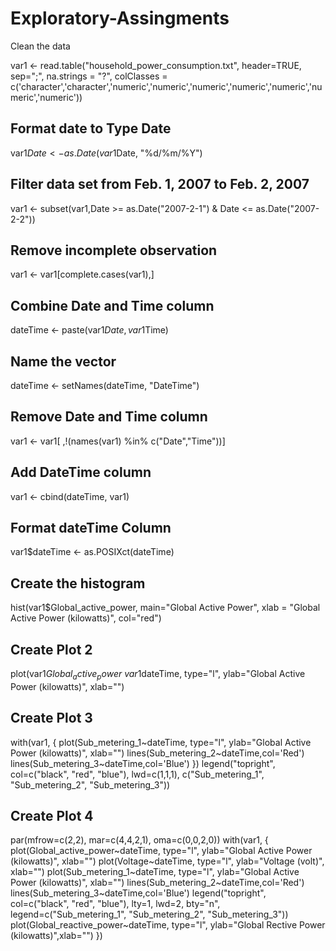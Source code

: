 # Exploratory-Assingments

Clean the data

var1 <- read.table("household_power_consumption.txt", header=TRUE, sep=";", na.strings = "?", colClasses = c('character','character','numeric','numeric','numeric','numeric','numeric','numeric','numeric'))

## Format date to Type Date
var1$Date <- as.Date(var1$Date, "%d/%m/%Y")
  
## Filter data set from Feb. 1, 2007 to Feb. 2, 2007
var1 <- subset(var1,Date >= as.Date("2007-2-1") & Date <= as.Date("2007-2-2"))
  
## Remove incomplete observation
var1 <- var1[complete.cases(var1),]

## Combine Date and Time column
dateTime <- paste(var1$Date, var1$Time)
  
## Name the vector
dateTime <- setNames(dateTime, "DateTime")
  
## Remove Date and Time column
var1 <- var1[ ,!(names(var1) %in% c("Date","Time"))]
  
## Add DateTime column
var1 <- cbind(dateTime, var1)
  
## Format dateTime Column
var1$dateTime <- as.POSIXct(dateTime)


 ## Create the histogram
  hist(var1$Global_active_power, main="Global Active Power", xlab = "Global Active Power (kilowatts)", col="red")
  
 ## Create Plot 2
  plot(var1$Global_active_power~var1$dateTime, type="l", ylab="Global Active Power (kilowatts)", xlab="")
  
  ## Create Plot 3
  with(var1, {
    plot(Sub_metering_1~dateTime, type="l",
         ylab="Global Active Power (kilowatts)", xlab="")
    lines(Sub_metering_2~dateTime,col='Red')
    lines(Sub_metering_3~dateTime,col='Blue')
  })
  legend("topright", col=c("black", "red", "blue"), lwd=c(1,1,1), 
         c("Sub_metering_1", "Sub_metering_2", "Sub_metering_3"))
         
 ## Create Plot 4
  par(mfrow=c(2,2), mar=c(4,4,2,1), oma=c(0,0,2,0))
  with(var1, {
    plot(Global_active_power~dateTime, type="l", 
         ylab="Global Active Power (kilowatts)", xlab="")
    plot(Voltage~dateTime, type="l", 
         ylab="Voltage (volt)", xlab="")
    plot(Sub_metering_1~dateTime, type="l", 
         ylab="Global Active Power (kilowatts)", xlab="")
    lines(Sub_metering_2~dateTime,col='Red')
    lines(Sub_metering_3~dateTime,col='Blue')
    legend("topright", col=c("black", "red", "blue"), lty=1, lwd=2, bty="n",
           legend=c("Sub_metering_1", "Sub_metering_2", "Sub_metering_3"))
    plot(Global_reactive_power~dateTime, type="l", 
         ylab="Global Rective Power (kilowatts)",xlab="")
  })

